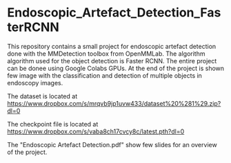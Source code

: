 # Endoscopic_Artefact_Detection_FasterRCNN
This repository contains a small project for endoscopic artefact detection done with the MMDetection toolbox from OpenMMLab. The algorithm algorithm used for the object detection is Faster RCNN. The entire project can be donee using Google Colabs GPUs. At the end of the project is shown few image with the classification and detection of multiple objects in endoscopy images.

The dataset is located at https://www.dropbox.com/s/mrqvb9jp1uvw433/dataset%20%281%29.zip?dl=0

The checkpoint file is located at https://www.dropbox.com/s/vaba8ch17cvcy8c/latest.pth?dl=0

The "Endoscopic Artefact Detection.pdf" show few slides for an overview of the project. 
